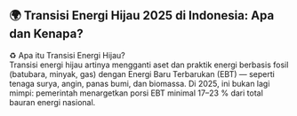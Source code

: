 ## 🌍 Transisi Energi Hijau 2025 di Indonesia: Apa dan Kenapa?
♻️ Apa itu Transisi Energi Hijau?\
Transisi energi hijau artinya mengganti aset dan praktik energi berbasis fosil (batubara, minyak, gas) dengan Energi Baru Terbarukan (EBT) — seperti tenaga surya, angin, panas bumi, dan biomassa. Di 2025, ini bukan lagi mimpi: pemerintah menargetkan porsi EBT minimal 17–23 % dari total bauran energi nasional.
